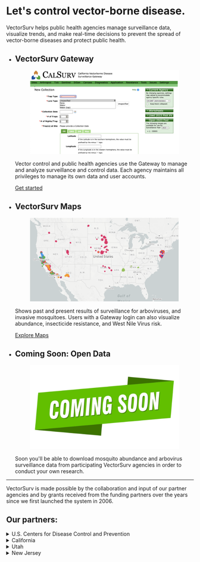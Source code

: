 
<div class="grid-container2">
    <div class= "box2">
        <h1>  Let's control vector-borne disease.
        </h1>
        <p>
            VectorSurv helps public health agencies manage surveillance data, visualize trends, and make real-time decisions to prevent the spread of vector-borne diseases and protect public health.
        </p>
    </div>
    <!-- <div class= "box2">
         <figure>
          <img src="/assets/images/maps2.png" alt="VectorSurv Maps">
        </figure>
    </div> -->
</div>


  <section class="breweries" id="breweries">
    <ul>
      <li>
        <h2>
            VectorSurv Gateway
        </h2>
        <figure>
          <img src="/assets/images/gateway3.png" alt="VectorSurv Gateway">
        </figure>
        <p>
          Vector control and public health agencies use the Gateway to manage and analyze surveillance and control data. Each agency maintains all privileges to manage its own data and user accounts. 
        </p>
        <!-- <div class="new-button"> 
            <a class="linkclass" href="https://vectorsurv.org/starting/">Learn more</a><br>
        </div> -->
        <div class="new-button"> 
            <a class="linkclass" href="https://vectorsurv.org/starting/">Get started</a><br>
        </div>
      </li>
      <li>
        <h2>
            VectorSurv Maps
        </h2>
        <figure>
          <img src="/assets/images/maps3.png" alt="VectorSurv Maps">
        </figure>
        <p>
          Shows past and present results of surveillance for arboviruses, and invasive mosquitoes. Users with a Gateway login can also visualize abundance, insecticide resistance, and West Nile Virus risk.
        </p>
         <div class="new-button"> 
            <a class="linkclass" href="https://maps.vectorsurv.org//">Explore Maps</a><br>
        </div>
      </li>
      <li>
         <h2>
            Coming Soon: Open Data
        </h2>       
        <figure>
          <img src="/assets/images/comingsoon3.png" alt="Coming Soon">
        </figure>
            <p>
            Soon you'll be able to download mosquito abundance and arbovirus surveillance data from participating VectorSurv agencies in order to conduct your own research.  
            </p>
      </li>
    </ul>
  </section>

<div class="padding">
    <hr>
</div>
<div class="grid-container3">
    <div class= "box3">
            <p>
                VectorSurv is made possible by the collaboration and input of our partner agencies and by grants received from the funding partners over the years since we first launched the system in 2006.
            </p>
    </div>
</div>


<div class="grid-container">
    <div class= "box">
        <h2> Our partners: </h2>
        <article>
            <details>
                <summary>U.S. Centers for Disease Control and Prevention</summary>
                <p>
                    <li>
                        <a href="https://www.cdc.gov/ncezid/dvbd/index.html" target="_blank">CDC, Division of Vector-Borne Diseases</a>
                    </li>
                    <li>
                        <a href="https://wwwn.cdc.gov/arbonet/maps/ADB_Diseases_Map/index.html" target="_blank">ArboNet Disease Maps</a>
                    </li>
                </p>
            </details>
            <details>
                <summary>California</summary>
                <p>
                    <li>
                    <a href="https://www.cdph.ca.gov/Programs/CID/DCDC/Pages/VBDS.aspx" target="_blank">California Department of Public Health, Vector-Borne Disease Section</a><br>
                </li>
                <li>
                    <a href="https://westnile.ca.gov" target="_blank">California West Nile virus Website</a><br>
                </li>
                <li>
                    <a href="https://www.mvcac.org/" target="_blank">Mosquito and Vector Control Association of California</a>
                </li>
                <li>
                    <a href="http://www.arcgis.com/home/webmap/viewer.html?webmap=604a0fe9f2b74e98a53b53d192b2ac67&extent=-131.4442,32.5803,-108.7025,41.6862" target="_blank">Locations of mosquito control agencies</a>
                </li>
                <li>
                    <a href="https://docs.google.com/forms/d/1jyV6n-36iMzWN7dYjb_7xia0aAaxnVE0qyJehWzVWwQ/edit" target="_blank">California surveillance data request form</a>
                </li>
                </p>
            </details>
            <details>
                <summary>Utah</summary>
                <p>
                <li>
                    <a href="https://epi.health.utah.gov/animal-insect-related/" target="_blank" href="#">Utah Department of Health</a>
                </li>
                <li>
                    <a href="https://www.umaa.org/" target="_blank">Utah Mosquito Abatement Association</a>
                </li>
                </p>
            </details>
            <details>
                <summary>New Jersey</summary>
                <p>
                <li>
                    <a href="https://www.nj.gov/health/cd/statistics/arboviral-stats/" target="_blank">New Jersey Department of Health Vector-borne Surveillance Reports</a><br>
                </li>
                <li>
                    <a href="https://vectorbio.rutgers.edu/reports/mosquito/" target="_blank">New Jersey Adult Mosquito Surveillance Reports</a>
                </li>
      
                </p>
            </details>
            <details>
                <summary>Arizona</summary>
                <p>
                <li>
                    <a href="https://www.azdhs.gov/preparedness/epidemiology-disease-control/vector-borne-zoonotic-diseases/index.php" target="_blank">Arizona Department of Health Services</a>
                </li>
                </p>
            </details>
            <details>
                <summary>Hawaii</summary>
                <p>
                <li>
                    <a href="https://health.hawaii.gov/docd/disease_listing/arboviral-disease/" target="_blank">Hawaii State Department of Health</a>
                </li>
                </p>
            </details>
            <details>
                <summary>Washington</summary>
                <p>
                <li>
                    <a href="https://doh.wa.gov/community-and-environment/pests/mosquitoes" target="_blank">Washington State Department of Health</a>
                </li>
                </p>
            </details>
            <details>
                <summary>Tennessee</summary>
                <p>
                <li>
                    <a href="https://www.tn.gov/health/cedep/vector-borne-diseases.html" target="_blank">Tennessee Department of Health</a>
                </li>
                </p>
            </details>
            <details>
                <summary>North Carolina</summary>
                <p>
                <li>
                    <a href="https://epi.dph.ncdhhs.gov/cd/diseases/arbo.html" target="_blank">North Carolina Department of Health and Human Services</a>
                </li>
                </p>
            </details>
            <details>
                <summary>Nebraska</summary>
                <p>
                <li>
                    <a href="https://dhhs.ne.gov/Pages/West-Nile-Virus-Data.aspx" target="_blank">Nebraska Department of Health and Human Services</a>
                </li>
                </p>
            </details>
            <details>
                <summary>Oklahoma</summary>
                <p>
                <li>
                    <a href="https://oklahoma.gov/health/health-education/acute-disease-service/disease-information/tickborne-and-mosquitoborne-diseases.html" target="_blank">Oklahoma State Department of Health</a>
                </li>
                </p>
            </details>
            <details>
                <summary>South Dakota</summary>
                <p>
                <li>
                    <a href="https://doh.sd.gov/diseases/infectious/wnv/" target="_blank">South Dakota Department of Health</a>
                </li>
                </p>
            </details>
            <details>
                <summary>North Dakota</summary>
                <p>
                <li>
                    <a href="https://www.health.nd.gov/wnv/west-nile-virus-about" target="_blank">North Dakota Department of Health</a>
                </li>
                </p>
            </details>
            <details>
                <summary>Idaho</summary>
                <p>
                <li>
                    <a href="http://gcmad.org" target="_blank">Gem County Mosquito Abatement District</a>
                </li>
                </p>
            </details>
            <details>
                <summary>Wyoming</summary>
                <p>
                <li>
                    <a href="https://tcweed.org" target="_blank">Teton County Weed and Pest District</a>
                </li>
                </p>
            </details>
            <details>
                <summary>US-Affiliated Pacific Islands</summary>
                <p>
                <li>
                    <a href="https://www.pihoa.org/" target="_blank">Pacific Island Health Officers Association</a>
                </li>
                <li>
                    Guam
                </li>
                <li>
                    Republic of Palau
                </li>
                <li>
                    Commonwealth of the Northern Mariana Islands
                </li>
                <li>
                    Federated States of Micronesia
                </li>
                <li>
                    Republic of the Marshall Islands
                </li>
                </p>
            </details>
        </article>
    </div>
    <div class= "box">
        <h2> 
            Our funders: 
        </h2>
        <li>
            <a class="linkclass" href="https://www.cdc.gov/ncezid/dvbd/index.html" target="_blank">U.S. Centers for Disease Control and Prevention</a>
        </li>
        <li>
            <a class="linkclass" href="https://www.ca.gov/" target="_blank">State of California</a>
        </li>
        <li>
            <a class="linkclass" href="https://appliedsciences.nasa.gov/what-we-do/health-air-quality" target="_blank">NASA Applied Sciences, Health & Air Quality Program</a>
        </li>
        <li>
            <a class="linkclass" href="https://www.mvcac.org/" target="_blank">Mosquito and Vector Control Association of California</a>
        </li>
        <li>
            <a class="linkclass" href="https://www.noaa.gov/" target="_blank">National Oceanic and Atmospheric Administration</a>
        </li>
    </div>
</div>
